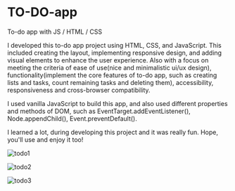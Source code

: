 # TO-DO-app
 To-do app with JS / HTML / CSS 
 
I developed this to-do app project using HTML, CSS, and JavaScript. This included creating the layout, implementing responsive design, and adding visual elements to enhance the user experience. Also with a focus on meeting the criteria of ease of use(nice and minimalistic ui/ux design), functionality(implement the core features of to-do app, such as creating lists and tasks, count remaining tasks and deleting them), accessibility, responsiveness and cross-browser compatibility.

I used vanilla JavaScript to build this app, and also used different properties and methods of DOM, such as EventTarget.addEventListener(), Node.appendChild(), Event.preventDefault().

I learned a lot, during developing this project and it was really fun.
Hope, you'll use and enjoy it too!

![todo1](https://user-images.githubusercontent.com/107324813/214294723-dfb0623d-0a2c-486b-9d31-d27c65c73cd2.gif)

![todo2](https://user-images.githubusercontent.com/107324813/214294737-0a3ef522-0ebb-4f9b-93f3-b14341688c63.gif)

![todo3](https://user-images.githubusercontent.com/107324813/214294759-a8f10222-45aa-4b41-a40c-59bfcaba8aa4.gif)

